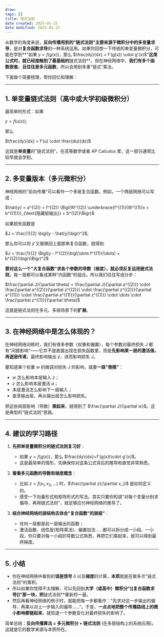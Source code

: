 ```yaml
---
draw:
tags: []
title: 链式法则
date created: 2025-01-25
date modified: 2025-01-25
---
```


从数学的角度来说，**反向传播用到的"链式法则"主要来源于微积分中的多变量求导**，是对**复合函数求导**的一种系统运用。如果你回想一下传统的单变量微积分，可能在学到**"如果 $y = f(g(x))$，那么 $\frac{dy}{dx} = f'(g(x)) \cdot g'(x)$"**这类公式时，就已经接触到了最基础的**链式法则**。但在神经网络中，**我们有多个函数嵌套、且往往是多元函数**，所以会用到多重"链式"乘法。

下面做个简要梳理，帮你回忆和理解：

---

## 1. 单变量链式法则（高中或大学初级微积分）

最简单的形式：如果

$y = f\bigl(u(x)\bigr)$,

那么

$\frac{dy}{dx} = f'(u) \cdot \frac{du}{dx}$

这就是**单变量**的"链式法则"。在高等数学或者 AP Calculus 里，这一部分通常比较早就会学到。

---

## 2. 多变量版本（多元微积分）

神经网络的"前向传播"可以看作一个多层复合函数。例如，一个两层网络可以写成：

$\hat{y} = a^{(2)} = f^{(2)} \Bigl(W^{(2)} \underbrace{f^{(1)}(W^{(1)}x + b^{(1)})}_{\text{隐藏层输出}} + b^{(2)}\Bigr)$

如果损失函数是

$J = \frac{1}{2} \bigl(y - \hat{y}\bigr)^2$,

那么你可以将 $\hat{y}$ 又替换回上面那串复合函数，就得到

$J = \frac{1}{2} \Bigl(y - f^{(2)}\bigl(\dots f^{(1)}(\dots) + b^{(2)}\bigr)\Bigr)^2$

**要对这么一个"大复合函数"求各个参数的导数（梯度），就必须反复运用链式法则**。每一层都可以看成某种"内函数"的组合。所以我们往往写成分步：

$\frac{\partial J}{\partial \theta} = \frac{\partial J}{\partial a^{(2)}} \cdot \frac{\partial a^{(2)}}{\partial z^{(2)}} \cdot \frac{\partial z^{(2)}}{\partial a^{(1)}} \cdot \frac{\partial a^{(1)}}{\partial z^{(1)}} \cdot \dots \cdot \frac{\partial z^{(1)}}{\partial \theta}$

这就是链式法则在多元、多层场景下的**扩展**。

---

## 3. 在神经网络中是怎么体现的？

在神经网络训练时，我们有很多参数（权重和偏置），每个参数对最终损失 $J$ 都有"间接影响"——它并不是直接出现在损失函数里，而是**先影响某一层的激活值，再逐层传递**，最终影响输出 $\hat{y}$，进而影响损失 $J$。

要知道某个权重 $w$ 的微调对损失 $J$ 的影响，就要**一路"倒推"**：

- $w$ 怎么影响本层输入 $z$；
- $z$ 怎么影响本层激活 $a$；
- 本层激活怎么影响下一层输入；
- 直至输出层，再从输出层怎么影响损失。

把这些局部影响（导数）**乘起来**，就得到了 $\frac{\partial J}{\partial w}$。这是典型的"链式法则"思路。

---

## 4. 建议的学习路径

1. **先把单变量微积分的链式法则复习好**：
    - 如果 $y=f(g(x))$，那么 $\frac{dy}{dx}=f'(g(x))\cdot g'(x)$。
    - 这是最简单的情形，先确保你对这条公式背后的推导和直觉非常熟悉。

2. **看看多元函数的导数和梯度概念**：
    - 比如 $z = f(x_1, x_2, \dots)$ 时，$\frac{\partial z}{\partial x_i}$ 是如何定义的。
    - 感受一下向量形式和矩阵形式的写法。其实只要你知道"对每个变量分别求偏导，再用链式法则"，就足够应付神经网络的推导了。

3. **结合神经网络的层结构去体会"复合函数"的层级"**：
    - 任何一层都是前一层输出的函数；
    - 激活函数、线性层(矩阵乘法)、偏置加法……都可以拆分成一小段、一小段，你只要对每一小段的导数公式熟悉，再把它们乘起来，就可以得到最终梯度。

---

## 5. 小结

- 你在神经网络中看到的**误差信号** $\delta$ 以及**梯度**的计算，**本质**就是在做多次"链式法则"的乘积。
- 所以如果你觉得不太理解，可以先回到**大学（或高中）微积分"[[复合函数求导]]"那一块，把**链式法则**重新捋一遍。
- 然后再看神经网络的例子时，就能把每一步都看作："先求对这一步输出的偏导，再乘以对上一步输入的偏导……"。于是，**一点点地把整个传播路线上的微小影响都链起来**，就知道一个参数变化对最终损失的影响了。

简单总结：**反向传播算法 = 多元微积分 + 链式法则** (在多层结构上的系统应用)。这就是它的数学来源与本质所在。
